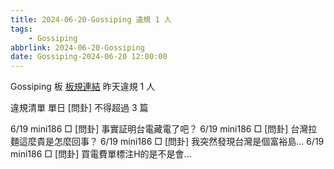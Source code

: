 ```yaml
---
title: 2024-06-20-Gossiping 違規 1 人
tags:
    - Gossiping
abbrlink: 2024-06-20-Gossiping
date: Gossiping-2024-06-20 12:00:00
---
```

Gossiping 板 [板規連結](https://www.ptt.cc/bbs/Gossiping/M.1637425085.A.07D.html)
昨天違規 1 人
<!-- more -->

違規清單
單日 [問卦] 不得超過 3 篇

6/19 mini186 □ [問卦] 事實証明台電藏電了吧？
6/19 mini186 □ [問卦] 台灣拉麵這麼貴是怎麼回事？
6/19 mini186 □ [問卦] 我突然發現台灣是個富裕島…
6/19 mini186 □ [問卦] 買電費單標注H的是不是會…